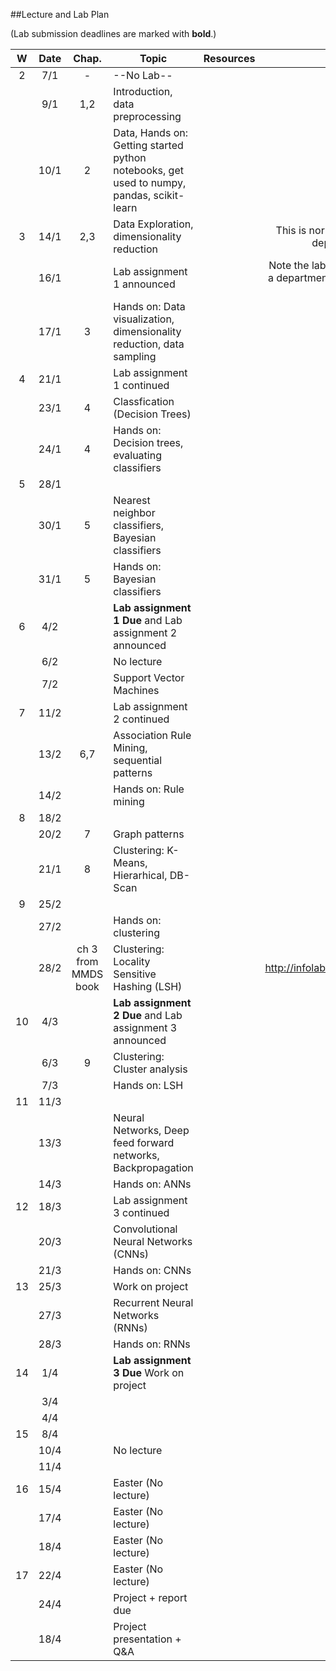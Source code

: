 ##Lecture and Lab Plan

(Lab submission deadlines are marked with **bold**.)

| W    |  Date     | Chap.     | Topic                                            | Resources | Travels / Remarks     |
|:----:|:---------:|:-----:    |--------------------------------------------------|:-------:|:------------:|
|  2   |  7/1      |   -     |         --No Lab--                              |       |              |
|      |  9/1      |   1,2        |  Introduction, data preprocessing  |         |              |
|      |  10/1     |   2        | Data, Hands on: Getting started python notebooks, get used to numpy, pandas, scikit-learn                         |       |              |
|  3   |  14/1     |   2,3       |  Data Exploration, dimensionality reduction |       | This is normally a lab slot but swapped due to department event on 16th Jan             |
|      |  16/1     |          |  Lab assignment 1 announced  |         |      Note the lab time is swapped with lecture, due to a department event, location is also changed (AR V-102 ([map](https://use.mazemap.com/#v=1&zlevel=1&left=5.6942916&right=5.6998302&top=58.9382070&bottom=58.9367275&sharepoitype=poi&sharepoi=133643&campusid=33)))        |
|      |  17/1     |   3        |  Hands on: Data visualization, dimensionality reduction, data sampling                       |       |              |
|  4   |  21/1     |           |    Lab assignment 1 continued                                   |       |              |
|      |  23/1     |    4       |    Classfication (Decision Trees) |         |              |
|      |  24/1     |    4       |   Hands on: Decision trees, evaluating classifiers                      |       |              |
|  5   |  28/1     |           |                                      |       |              |
|      |  30/1     |    5       |   Nearest neighbor classifiers, Bayesian classifiers |         |              |
|      |  31/1     |    5       |   Hands on: Bayesian classifiers                      |       |              |
|  6   |  4/2      |           |   **Lab assignment 1 Due** and Lab assignment 2 announced                                    |       |              |
|      |  6/2      |           |   No lecture |         |              |
|      |  7/2      |           |   Support Vector Machines                     |       |              |
|  7   |  11/2     |           |   Lab assignment 2 continued                                    |       |              |
|      |  13/2     |    6,7      |   Association Rule Mining, sequential patterns |         |              |
|      |  14/2     |           |   Hands on: Rule mining                      |       |              |
|  8   |  18/2     |           |                                      |       |              |
|      |  20/2     |    7      |   Graph patterns |         |              |
|      |  21/1     |    8       |  Clustering: K-Means, Hierarhical, DB-Scan                       |       |              |
|  9   |  25/2     |           |                                       |       |              |
|      |  27/2     |           |   Hands on: clustering |         |              |
|      |  28/2     |    ch 3 from MMDS book       |   Clustering: Locality Sensitive Hashing (LSH)                       |       |    http://infolab.stanford.edu/~ullman/mmds/ch3.pdf          |
|  10  |  4/3      |           |     **Lab assignment 2 Due**  and Lab assignment 3 announced                                   |       |              |
|      |  6/3      |    9       |   Clustering: Cluster analysis |         |              |
|      |  7/3      |           |   Hands on: LSH                       |       |              |
|  11  |  11/3     |           |                                        |       |              |
|      |  13/3     |           |   Neural Networks, Deep feed forward networks, Backpropagation |         |              |
|      |  14/3     |           |   Hands on: ANNs                      |       |              |
|  12  |  18/3     |           |  Lab assignment 3 continued                                     |       |              |
|      |  20/3     |           |   Convolutional Neural Networks (CNNs) |         |              |
|      |  21/3     |           |   Hands on: CNNs                      |       |              |
|  13  |  25/3     |           |   Work on project                                    |       |              |
|      |  27/3     |           |   Recurrent Neural Networks (RNNs) |         |              |
|      |  28/3     |           |   Hands on: RNNs                      |       |              |
|  14  |  1/4      |           |   **Lab assignment 3 Due**  Work on project                                   |       |              |
|      |  3/4      |           |    |         |              |
|      |  4/4      |           |                         |       |              |
|  15  |  8/4      |           |                                       |       |              |
|      |  10/4     |           |   No lecture  |         |              |
|      |  11/4     |           |                         |       |              |
|  16  |  15/4      |           |    Easter (No lecture)                                  |       |              |
|      |  17/4     |           |   Easter (No lecture)  |         |              |
|      |  18/4     |           |    Easter (No lecture)                     |       |              |
|  17  |  22/4     |           |    Easter (No lecture)                                  |       |              |
|      |  24/4     |           |   Project + report due  |         |              |
|      |  18/4     |           |    Project presentation + Q&A                     |       |              |
